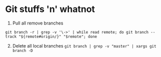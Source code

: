 # Git stuffs 'n' whatnot

1. Pull all remove branches

```
git branch -r | grep -v '\->' | while read remote; do git branch --track "${remote#origin/}" "$remote"; done
```

2. Delete all local branches
   `git branch | grep -v "master" | xargs git branch -D`

